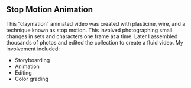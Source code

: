 ## Stop Motion Animation

This “claymation” animated video was created with plasticine, wire, and a technique known as stop motion. This involved photographing small changes in sets and characters one frame at a time. Later I assembled thousands of photos and edited the collection to create a fluid video. My involvement included:

- Storyboarding
- Animation
- Editing
- Color grading
